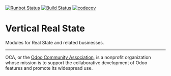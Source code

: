 [![Runbot Status](https://runbot.odoo-community.org/runbot/badge/flat/239/8.0.svg)](https://runbot.odoo-community.org/runbot/repo/github-com-oca-vertical-realstate-239)
[![Build Status](https://travis-ci.org/OCA/vertical-realstate.svg?branch=8.0)](https://travis-ci.org/OCA/vertical-realstate)
[![codecov](https://codecov.io/gh/OCA/vertical-realstate/branch/8.0/graph/badge.svg)](https://codecov.io/gh/OCA/vertical-realstate)

# Vertical Real State

Modules for Real State and related businesses.

[//]: # (addons)
[//]: # (end addons)

----

OCA, or the [Odoo Community Association](http://odoo-community.org/), is a nonprofit organization whose
mission is to support the collaborative development of Odoo features and
promote its widespread use.
